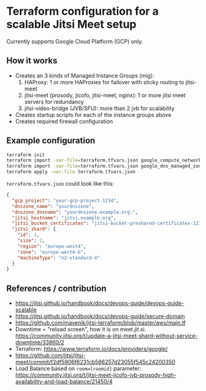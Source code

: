 # Terraform configuration for a scalable Jitsi Meet setup

Currently supports Google Cloud Platform (GCP) only.

## How it works

- Creates an 3 kinds of Managed Instance Groups (mig):
  1. HAProxy: 1 or more HAProxies for failover with sticky routing to jitsi-meet
  2. jitsi-meet (prosody, jicofo, jitsi-meet, nginx): 1 or more jitsi meet servers for redundancy
  3. jitsi-video-bridge (JVB/SFU): more than 2 jvb for scalability
- Creates startup scripts for each of the instance groups above
- Creates required firewall configuration

## Example configuration

```bash
terraform init
terraform import -var-file=terraform.tfvars.json google_compute_network.default default
terraform import -var-file=terraform.tfvars.json google_dns_managed_zone.default [name of your preconfigured dns zone]
terraform apply -var-file terraform.tfvars.json
```

`terraform.tfvars.json` could look like this:

```json
{
  "gcp_project": "your-gcp-project-1234",
  "dnszone_name": "yourdnszone",
  "dnszone_dnsname": "yourdnszone.example.org.",
  "jitsi_hostname": "jitsi.example.org",
  "jitsi_bucket_certificates": "jitsi-bucket-preshared-certificates-1234",
  "jitsi_shard": {
    "id": 1,
    "size": 2,
    "region": "europe-west4",
    "zone": "europe-west4-b",
    "machineType": "n2-standard-4"
  }
}
```

## References / contribution

- https://jitsi.github.io/handbook/docs/devops-guide/devops-guide-scalable
- https://jitsi.github.io/handbook/docs/devops-guide/secure-domain
- https://github.com/mavenik/jitsi-terraform/blob/master/aws/main.tf
- Downtime = "reload screen", how it is on meet.jit.si. https://community.jitsi.org/t/update-a-jitsi-meet-shard-without-service-downtime/33860/2
- Terraform: https://www.terraform.io/docs/providers/google/
- https://github.com/jitsi/jitsi-meet/commit/f2df5906f6231cb586257d23055f545c24200350
- Load Balance based on `room=[roomid]` parameter: https://community.jitsi.org/t/jitsi-meet-jicofo-jvb-prosody-high-availability-and-load-balance/21450/4
